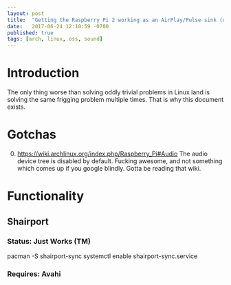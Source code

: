 ```yaml
---
layout: post
title:  "Getting the Raspberry Pi 2 working as an AirPlay/Pulse sink (using Arch)"
date:   2017-06-24 12:10:59 -0700
published: true
tags: [arch, linux, oss, sound]
---
```


# Introduction

The only thing worse than solving oddly trivial problems in Linux land is solving the same frigging problem multiple times. That is why this document exists.

# Gotchas

0. https://wiki.archlinux.org/index.php/Raspberry_Pi#Audio
    The audio device tree is disabled by default. Fucking awesome, and not something which comes up if you google blindly. Gotta be reading that wiki.

# Functionality

## Shairport

### Status: Just Works (TM)

pacman -S shairport-sync
systemctl enable shairport-sync.service

### Requires: Avahi
